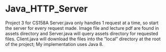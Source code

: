 # Java_HTTP_Server
Project 3 for CS158A
Server.java only handles 1 request at a time, so start the server for every request made.
Image file and lecture pdf are found in assets directory and Server.java will query assets directory for requested files.
Client.java will download the files into the “local” directory at the root of the project;
My implementation uses Java 8.
